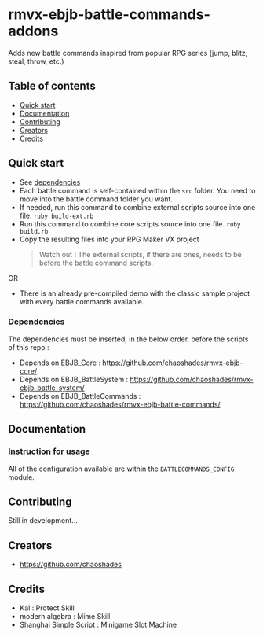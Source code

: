 # rmvx-ebjb-battle-commands-addons
Adds new battle commands inspired from popular RPG series (jump, blitz, steal, throw, etc.)

## Table of contents

- [Quick start](#quick-start)
- [Documentation](#documentation)
- [Contributing](#contributing)
- [Creators](#creators)
- [Credits](#credits)

## Quick start

- See [dependencies](#dependencies)
- Each battle command is self-contained within the `src` folder. You need to move into the battle command folder you want.
- If needed, run this command to combine external scripts source into one file. `ruby build-ext.rb`
- Run this command to combine core scripts source into one file. `ruby build.rb`
- Copy the resulting files into your RPG Maker VX project 
  > Watch out ! The external scripts, if there are ones, needs to be before the battle command scripts.

OR

- There is an already pre-compiled demo with the classic sample project with every battle commands available.

### Dependencies

The dependencies must be inserted, in the below order, before the scripts of this repo :

- Depends on EBJB_Core : <https://github.com/chaoshades/rmvx-ebjb-core/>
- Depends on EBJB_BattleSystem : <https://github.com/chaoshades/rmvx-ebjb-battle-system/>
- Depends on EBJB_BattleCommands : <https://github.com/chaoshades/rmvx-ebjb-battle-commands/>

## Documentation

### Instruction for usage

All of the configuration available are within the `BATTLECOMMANDS_CONFIG` module.

## Contributing

Still in development...

## Creators

- <https://github.com/chaoshades>

## Credits 

- Kal : Protect Skill
- modern algebra : Mime Skill
- Shanghai Simple Script : Minigame Slot Machine
